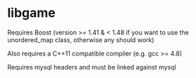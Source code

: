  libgame
============

Requires Boost (version >= 1.41 & < 1.48 if you want to use the unordered_map class, otherwise any should work)

Also requires a C++11 compatible compiler (e.g. gcc >= 4.8)

Requires mysql headers and must be linked against mysql